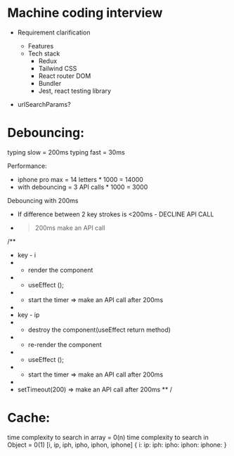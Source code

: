 # Machine coding interview

- Requirement clarification

  - Features
  - Tech stack
    - Redux
    - Tailwind CSS
    - React router DOM
    - Bundler
    - Jest, react testing library

- urlSearchParams?

# Debouncing:

typing slow = 200ms
typing fast = 30ms

Performance:

- iphone pro max = 14 letters \* 1000 = 14000
- with debouncing = 3 API calls \* 1000 = 3000

Debouncing with 200ms

- If difference between 2 key strokes is <200ms - DECLINE API CALL
- > 200ms make an API call

/\*\*

- key - i
- - render the component
- - useEffect ();
- - start the timer => make an API call after 200ms
-
- key - ip
- - destroy the component(useEffect return method)
- - re-render the component
- - useEffect ();
- - start the timer => make an API call after 200ms
-
- setTimeout(200) => make an API call after 200ms
  \*\*
  /

# Cache:

time complexity to search in array = 0(n)
time complexity to search in Object = 0(1)
[i, ip, iph, ipho, iphon, iphone]
{
i:
ip:
iph:
ipho:
iphon:
iphone:
}
